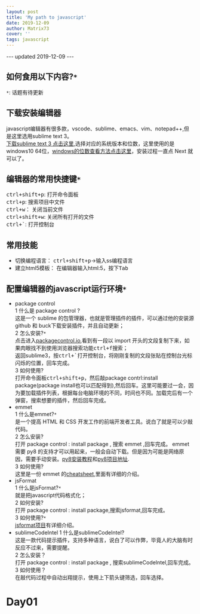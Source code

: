 ```yaml
---
layout: post
title: 'My path to javascript'
date: 2019-12-09
author: Matrix73
cover: ''
tags: javascript
---
```

--- updated 2019-12-09 ---
## 如何食用以下内容?`*`
`*`: 话题有待更新  
## 下载安装编辑器
javascript编辑器有很多款，vscode、sublime、emacs、vim、notepad++,但是这里选用sublime text 3。  
[下载sublime text 3 点击这里](https://www.sublimetext.com/3),选择对应的系统版本和位数，这里使用的是windows10 64位，[windows的位数查看方法点击这里](https://support.microsoft.com/zh-cn/help/15056/windows-32-64-bit-faq)，安装过程一直点 Next 就可以了。  
## 编辑器的常用快捷键`*`  
<kbd>ctrl+shift+p</kbd>: 打开命令面板  
<kbd>ctrl+p</kbd>: 搜索项目中文件  
<kbd>ctrl+w</kbd>： 关闭当前文件  
<kbd>ctrl+shift+w</kbd>: 关闭所有打开的文件  
<kbd>ctrl+`</kbd>: 打开控制台  
## 常用技能
- 切换编程语言： <kbd>ctrl+shift+p</kbd>->输入ss编程语言  
- 建立html5模板： 在编辑器输入html:5，按下<kbd>Tab</kbd>  

## 配置编辑器的javascript运行环境`*`  
- package control  
1 什么是 package control ?  
这是一个 sublime 的包管理器，也就是管理插件的插件，可以通过他的安装源 github 和 buck下载安装插件，并且自动更新；  
2 怎么安装?`*`  
点击进入[packagecontrol.io](https://packagecontrol.io/installation),看到有一段以 import 开头的文段复制下来，如果肉眼找不到使用浏览器搜索功能<kbd>ctrl+f</kbd>搜索；  
返回sublime3，按<kbd>ctrl+`</kbd>打开控制台，将刚刚复制的文段张贴在控制台光标闪烁的位置，回车完成。  
3 如何使用?  
打开命令面板<kbd>ctrl+shift+p</kbd>，然后敲package contrl:install package(package install也可以匹配得到),然后回车。这里可能要过一会，因为要加载插件列表，根据每台电脑环境的不同，时间也不同。加载完后有一个弹窗，搜索想要的插件，然后回车完成。
- emmet  
1 什么是emmet?`*`  
是一个提高 HTML 和 CSS 开发工作的前端开发者工具。说白了就是可以少敲代码。  
2 怎么安装?  
打开 package control : install package , 搜索 emmet ,回车完成。 emmet 需要 py8 的支持才可以用起来，一般会自动下载。但是因为可能是网络原因，需要手动安装。[py8安装教程](https://www.jianshu.com/p/ab47772fe88e)和[py8项目地址](https://github.com/emmetio/pyv8-binaries).  
3 如何使用?  
这里是一份 emmet 的[cheatsheet](https://docs.emmet.io/cheat-sheet/),里面有详细的介绍。  
- jsFormat  
1 什么是jsFormat?`*`  
就是把javascript代码格式化；  
2 如何安装?  
打开 package control : install package,搜索jsformat,回车完成。  
3 如何使用?`*`  
[jsformat项目](https://github.com/jdavisclark/JsFormat)有详细介绍。  
- sublimeCodeIntel
1 什么是sublimeCodeIntel?  
这是一款代码提示插件，支持多种语言，说白了可以作弊，毕竟人的大脑有时反应不过来，需要提醒。  
2 怎么安装？  
打开 package control : install package , 搜索sublimeCodeIntel,回车完成。  
3 如何使用？  
在敲代码过程中自动出翔提示，使用上下箭头键筛选，回车选择。  
# Day01  
